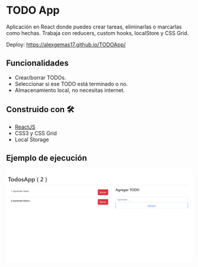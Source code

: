 # TODO App

Aplicación en React donde puedes crear tareas, eliminarlas o marcarlas como hechas. Trabaja con reducers, custom hooks, localStore y CSS Grid.

Deploy: https://alexgemas17.github.io/TODOApp/

## Funcionalidades
* Crear/borrar TODOs.
* Seleccionar si ese TODO está terminado o no.
* Almacenamiento local, no necesitas internet.

## Construido con 🛠️

* [ReactJS](https://es.reactjs.org/docs/getting-started.html)
* CSS3 y CSS Grid
* Local Storage

## Ejemplo de ejecución
![alt text](https://github.com/alexgemas17/TODOApp/blob/master/ejemplo.PNG)
